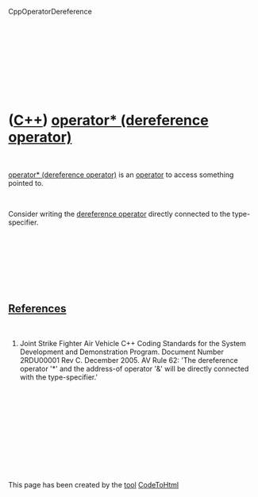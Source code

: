 CppOperatorDereference





 

 

 

 

 

([C++](Cpp.htm)) [operator\* (dereference operator)](CppOperatorDereference.htm)
================================================================================

 

[operator\* (dereference operator)](CppOperatorDereference.htm) is an
[operator](CppOperator.htm) to access something pointed to.

 

Consider writing the [dereference operator](CppOperatorDereference.htm)
directly connected to the type-specifier.

 

 

 

 

[References](CppReferences.htm)
-------------------------------

 

1.  Joint Strike Fighter Air Vehicle C++ Coding Standards for the System
    Development and Demonstration Program. Document Number 2RDU00001
    Rev C. December 2005. AV Rule 62: 'The dereference operator '\*' and
    the address-of operator '&' will be directly connected with the
    type-specifier.'

 

 

 

 

 





 




This page has been created by the [tool](Tools.htm)
[CodeToHtml](ToolCodeToHtml.htm)
